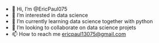- 👋 Hi, I’m @EricPaul075
- 👀 I’m interested in data science
- 🌱 I’m currently learning data science together with python
- 💞️ I’m looking to collaborate on data science projets
- 📫 How to reach me ericpaul13075@gmail.com

<!---
EricPaul075/EricPaul075 is a ✨ special ✨ repository because its `README.md` (this file) appears on your GitHub profile.
You can click the Preview link to take a look at your changes.
--->
